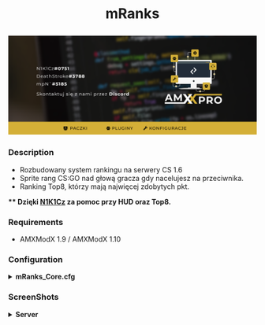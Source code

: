 <div align="center">
<h1><p></p>mRanks<p></p></h1>
<img src="https://github.com/AmxxPro-pl/.github/blob/main/Banner.png"></img>
</div>


### Description
- Rozbudowany system rankingu na serwery CS 1.6
- Sprite rang CS:GO nad głową gracza gdy nacelujesz na przeciwnika.
- Ranking Top8, którzy mają najwięcej zdobytych pkt.

<b>** Dzięki [N1K1Cz](https://github.com/N1K1Cz) za pomoc przy HUD oraz Top8.</b>

### Requirements
- AMXModX 1.9 / AMXModX 1.10

### Configuration
<details>
  <summary><b>mRanks_Core.cfg</b></summary>

```
//============================================================== » mRanks - Core « ==============================================================\\
//                                                              © mpN` | AmxxPro.pl                                                              \\

// » Główne Ustawienia
mRanks_Chat_Tag "Rangi"                             // Prefix na czat ( Rangi - Domyślnie )
mRanks_Flags_Vip "t"                                // Flaga VIP'a ( t - Domyślnie )
mRanks_Extra_Points_Vip "1"                         // Czy VIP ma dostawać dodatkowe pkt? ( 1 - Tak | 0 - Nie )
mRanks_Min_Players "2"                              // Minimalna ilość graczy, aby naliczać pkt
mRanks_Forum "AmxxPro.pl"                           // Nazwa forum wyświetlana w HUD ( AmxxPro.pl - Domyślnie )

// » Zwykły Gracz
mRanks_Kill "1"                                     // Liczba punktów zdobywanych za zabójstwo ( 0 - Jeżeli ma nie dostawać )
mRanks_Kill_Hs "2"                                  // Liczba punktów zdobywanych za headshota ( 0 - Jeżeli ma nie dostawać )
mRanks_Extra_Points_Revenge "1"                     // Liczba punktów zdobywanych za zemstę ( 0 - Jeżeli ma nie dostawać )
mRanks_Extra_Points_Assist "1"                      // Liczba punktów zdobywanych za asystę ( 0 - Jeżeli ma nie dostawać )
mRanks_Points_Dead "1"                              // Liczba punktów traconych za zgon ( 0 - Jeżeli ma nie tracić )
mRanks_Extra_Points_Knife "1"                       // Liczba punktów zdobywanych za zabójstwo z noża ( 0 - Jeżeli ma nie dostawać )
mRanks_Extra_Points_Grenade "2"                     // Liczba punktów zdobywanych za zabójstwo z granatu ( 0 - Jeżeli ma nie dostawać )
mRanks_Extra_Points_Plant "1"                       // Liczba punktów zdobywanych za podłożenie bomby ( 0 - Jeżeli ma nie dostawać )
mRanks_Extra_Points_Defuse "1"                      // Liczba punktów zdobywanych za rozbrojenie bomby ( 0 - Jeżeli ma nie dostawać )
mRanks_Extra_Points_Hostage_Rescued "1"             // Liczba punktów zdobywanych za uratowanie zakładnika ( 0 - Jeżeli ma nie dostawać )
mRanks_Extra_Points_Win "1"                         // Liczba punktów zdobywanych za wygraną rundę ( 0 - Jeżeli ma nie dostawać )

// » VIP
mRanks_Kill_Vip "2"                                 // Liczba punktów VIP zdobywanych za zabójstwo ( 0 - Jeżeli ma nie dostawać )
mRanks_Kill_Hs_Vip "4"                              // Liczba punktów VIP zdobywanych za headshota ( 0 - Jeżeli ma nie dostawać )
mRanks_Extra_Points_Revenge_Vip "2"                 // Liczba punktów VIP zdobywanych za zemstę ( 0 - Jeżeli ma nie dostawać )
mRanks_Extra_Points_Assist_Vip "2"                  // Liczba punktów VIP zdobywanych za asystę ( 0 - Jeżeli ma nie dostawać )
mRanks_Points_Dead_Vip "2"                          // Liczba punktów VIP traconych za zgon ( 0 - Jeżeli ma nie tracić )
mRanks_Extra_Points_Knife_Vip "2"                   // Liczba punktów VIP zdobywanych za zabójstwo z noża ( 0 - Jeżeli ma nie dostawać )
mRanks_Extra_Points_Grenade_Vip "2"                 // Liczba punktów VIP zdobywanych za zabójstwo z granatu ( 0 - Jeżeli ma nie dostawać )
mRanks_Extra_Points_Plant_Vip "2"                   // Liczba punktów VIP zdobywanych za podłożenie bomby ( 0 - Jeżeli ma nie dostawać )
mRanks_Extra_Points_Defuse_Vip "2"                  // Liczba punktów VIP zdobywanych za rozbrojenie bomby ( 0 - Jeżeli ma nie dostawać )
mRanks_Extra_Points_Hostage_Rescued_Vip "2"         // Liczba punktów VIP zdobywanych za uratowanie zakładnika ( 0 - Jeżeli ma nie dostawać )
mRanks_Extra_Points_Win_Vip "2"                     // Liczba punktów VIP zdobywanych za wygraną rundę ( 0 - Jeżeli ma nie dostawać )

//============================================================== » mRanks - Core « ==============================================================\\
```
</details>

### ScreenShots

<details>
  <summary><b>Server</b></summary>
  
- Menu Główne

   <img src="https://github.com/AmxxPro-pl/mRanks/blob/main/img/1.png?raw=true"></img>
  
 - Panel Gracza
 
   <img src="https://github.com/AmxxPro-pl/mRanks/blob/main/img/2.png?raw=true"></img>
 
 - Spis Rang
 
   <img src="https://github.com/AmxxPro-pl/mRanks/blob/main/img/8.png?raw=true"></img>
 
 - Wymagania
 
   <img src="https://github.com/AmxxPro-pl/mRanks/blob/main/img/9.png?raw=true"></img>
 
 - Grupy
 
   <img src="https://github.com/AmxxPro-pl/mRanks/blob/main/img/9.png?raw=true"></img>
 
 - Grupy: Zwykły Gracz
   <img src="https://github.com/AmxxPro-pl/mRanks/blob/main/img/4.png?raw=true"></img>
   
   <img src="https://github.com/AmxxPro-pl/mRanks/blob/main/img/5.png?raw=true"></img>
 
 - Grupy: VIP
 
   <img src="https://github.com/AmxxPro-pl/mRanks/blob/main/img/6.png?raw=true"></img>
   
   <img src="https://github.com/AmxxPro-pl/mRanks/blob/main/img/7.png?raw=true"></img>
 
 - Top8
 
   <img src="https://github.com/AmxxPro-pl/mRanks/blob/main/img/16.png?raw=true"></img>
 
 - Menu HUD
 
   <img src="https://github.com/AmxxPro-pl/mRanks/blob/main/img/10.png?raw=true"></img>

 - Kolor HUD
 
   <img src="https://github.com/AmxxPro-pl/mRanks/blob/main/img/11.png?raw=true"></img>

 - Ustawienia HUD
 
   <img src="https://github.com/AmxxPro-pl/mRanks/blob/main/img/12.png?raw=true"></img>

 - Opcje HUD
 
   <img src="https://github.com/AmxxPro-pl/mRanks/blob/main/img/13.png?raw=true"></img>

 - Wygląd HUD
 
   <img src="https://github.com/AmxxPro-pl/mRanks/blob/main/img/14.png?raw=true"></img>

 - Wygląd Sprite
 
   <img src="https://github.com/AmxxPro-pl/mRanks/blob/main/img/15.png?raw=true"></img>

</details>

</details>
